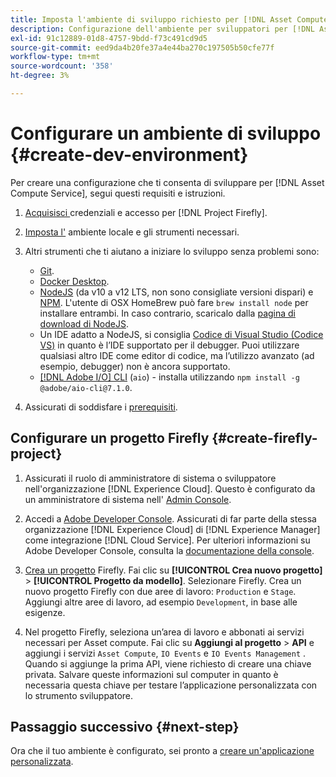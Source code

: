 ```yaml
---
title: Imposta l'ambiente di sviluppo richiesto per [!DNL Asset Compute Service]
description: Configurazione dell'ambiente per sviluppatori per [!DNL Asset Compute Service] per iniziare a creare e testare il codice personalizzato.
exl-id: 91c12889-01d8-4757-9bdd-f73c491cd9d5
source-git-commit: eed9da4b20fe37a4e44ba270c197505b50cfe77f
workflow-type: tm+mt
source-wordcount: '358'
ht-degree: 3%

---
```


# Configurare un ambiente di sviluppo {#create-dev-environment}

Per creare una configurazione che ti consenta di sviluppare per [!DNL Asset Compute Service], segui questi requisiti e istruzioni.

1. [Acquisisci ](https://www.adobe.io/project-firefly/docs/getting_started/#acquire-access-and-credentials) credenziali e accesso per  [!DNL Project Firefly].

1. [Imposta l&#39;](https://www.adobe.io/project-firefly/docs/getting_started/#local-environment-set-up) ambiente locale e gli strumenti necessari.

1. Altri strumenti che ti aiutano a iniziare lo sviluppo senza problemi sono:

   * [Git](https://git-scm.com/).
   * [Docker Desktop](https://www.docker.com/get-started).
   * [NodeJS](https://nodejs.org)  (da v10 a v12 LTS, non sono consigliate versioni dispari) e  [NPM](https://www.npmjs.com). L&#39;utente di OSX HomeBrew può fare `brew install node` per installare entrambi. In caso contrario, scaricalo dalla [pagina di download di NodeJS](https://nodejs.org/it/).
   * Un IDE adatto a NodeJS, si consiglia [Codice di Visual Studio (Codice VS)](https://code.visualstudio.com) in quanto è l’IDE supportato per il debugger. Puoi utilizzare qualsiasi altro IDE come editor di codice, ma l’utilizzo avanzato (ad esempio, debugger) non è ancora supportato.
   * [[!DNL Adobe I/O] CLI](https://github.com/adobe/aio-cli) (`aio`) - installa utilizzando  `npm install -g @adobe/aio-cli@7.1.0`.

1. Assicurati di soddisfare i [prerequisiti](/help/understand-extensibility.md#prerequisites-and-provisioning).

## Configurare un progetto Firefly {#create-firefly-project}

1. Assicurati il ruolo di amministratore di sistema o sviluppatore nell&#39;organizzazione [!DNL Experience Cloud]. Questo è configurato da un amministratore di sistema nell&#39; [Admin Console](https://adminconsole.adobe.com/overview).

1. Accedi a [Adobe Developer Console](https://console.adobe.io/). Assicurati di far parte della stessa organizzazione [!DNL Experience Cloud] di [!DNL Experience Manager] come integrazione [!DNL Cloud Service]. Per ulteriori informazioni su Adobe Developer Console, consulta la [documentazione della console](https://www.adobe.io/apis/experienceplatform/console/docs.html).

1. [Crea un progetto](https://www.adobe.io/apis/experienceplatform/project-firefly/docs.html#!AdobeDocs/project-firefly/master/getting_started/first_app.md) Firefly. Fai clic su **[!UICONTROL Crea nuovo progetto]** > **[!UICONTROL Progetto da modello]**. Selezionare Firefly. Crea un nuovo progetto Firefly con due aree di lavoro: `Production` e `Stage`. Aggiungi altre aree di lavoro, ad esempio `Development`, in base alle esigenze.

1. Nel progetto Firefly, seleziona un’area di lavoro e abbonati ai servizi necessari per Asset compute. Fai clic su **Aggiungi al progetto** > **API** e aggiungi i servizi `Asset Compute`, `IO Events` e `IO Events Management` . Quando si aggiunge la prima API, viene richiesto di creare una chiave privata. Salvare queste informazioni sul computer in quanto è necessaria questa chiave per testare l’applicazione personalizzata con lo strumento sviluppatore.

## Passaggio successivo {#next-step}

Ora che il tuo ambiente è configurato, sei pronto a [creare un&#39;applicazione personalizzata](develop-custom-application.md).

<!-- More ideas:
 
* Any steps in the beginning that lead to gotchas later should be called out for caution? For example,
  * don't change some defaults initially
  * know risks when deviating from standard path
  * naming conventions to follow
  * Retrieve and format credentials (YAML file details)

TBD: When aio-cli v8 bugs are resolved, update the AIO CLI install command to remove v7.x reference and instruct users to use the latest version. See CQDOC-18346.

-->

